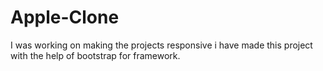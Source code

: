 # Apple-Clone

I was working on making the projects responsive i have made this project with the help of bootstrap for framework.

